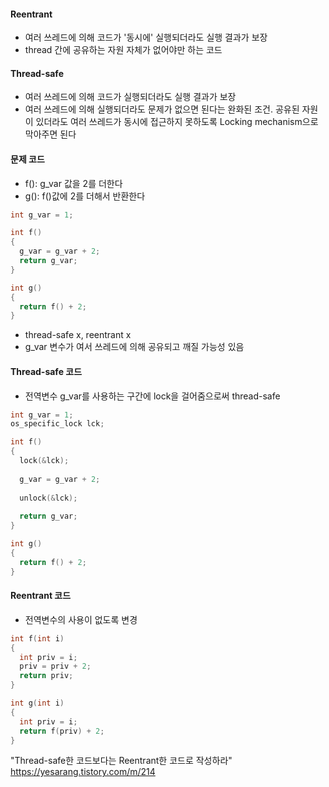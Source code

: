 #### Reentrant
- 여러 쓰레드에 의해 코드가 '동시에' 실행되더라도 실행 결과가 보장  
- thread 간에 공유하는 자원 자체가 없어야만 하는 코드  

#### Thread-safe 
- 여러 쓰레드에 의해 코드가 실행되더라도 실행 결과가 보장  
- 여러 쓰레드에 의해 실행되더라도 문제가 없으면 된다는 완화된 조건. 공유된 자원이 있더라도 여러 쓰레드가 동시에 접근하지 못하도록 Locking mechanism으로 막아주면 된다  

#### 문제 코드
- f(): g_var 값을 2를 더한다  
- g(): f()값에 2를 더해서 반환한다  

``` c
int g_var = 1;

int f()
{
  g_var = g_var + 2;
  return g_var;
}

int g()
{
  return f() + 2;
}
```
- thread-safe x, reentrant x  
- g_var 변수가 여서 쓰레드에 의해 공유되고 깨질 가능성 있음   

#### Thread-safe 코드
- 전역변수 g_var를 사용하는 구간에 lock을 걸어줌으로써 thread-safe   

``` c
int g_var = 1;
os_specific_lock lck;

int f()
{
  lock(&lck);
  
  g_var = g_var + 2;
  
  unlock(&lck);
  
  return g_var;
}

int g()
{
  return f() + 2;
}
```

#### Reentrant 코드
- 전역변수의 사용이 없도록 변경  

``` c
int f(int i)
{
  int priv = i;
  priv = priv + 2;
  return priv;
}

int g(int i)
{
  int priv = i;
  return f(priv) + 2;
}
```


"Thread-safe한 코드보다는 Reentrant한 코드로 작성하라"  
https://yesarang.tistory.com/m/214
